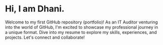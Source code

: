 <H1>Hi, I am Dhani.</H1>
Welcome to my first GitHub repository (portfolio)! As an IT Auditor venturing into the world of GitHub, I'm excited to showcase my professional journey in a unique format. Dive into my resume to explore my skills, experiences, and projects. Let's connect and collaborate!
